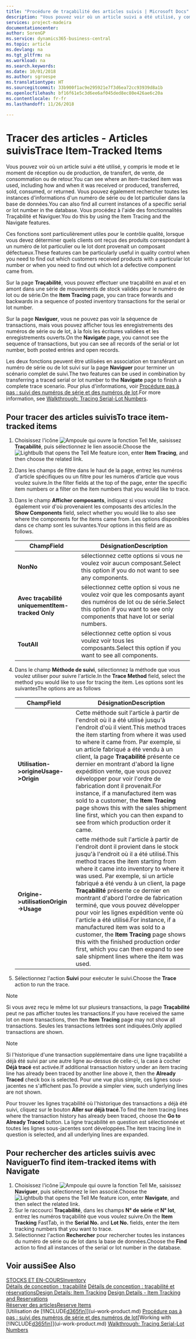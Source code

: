 ```yaml
---
title: "Procédure de traçabilité des articles suivis | Microsoft Docs"
description: "Vous pouvez voir où un article suivi a été utilisé, y compris le mode et le moment de réception ou de production, de transfert, de vente, de consommation ou de retour. Vous pouvez également rechercher toutes les instances d'informations d'un numéro de série ou de lot particulier dans la base de données. Vous procédez à l'aide des fonctionnalités Traçabilité et Naviguer."
services: project-madeira
documentationcenter: 
author: SorenGP
ms.service: dynamics365-business-central
ms.topic: article
ms.devlang: na
ms.tgt_pltfrm: na
ms.workload: na
ms.search.keywords: 
ms.date: 10/01/2018
ms.author: sgroespe
ms.translationtype: HT
ms.sourcegitcommit: 33b900f1ac9e295921e7f3d6ea72cc93939d8a1b
ms.openlocfilehash: bf16f61e5c3d6ee6af045ded8ec80e426ae6c20a
ms.contentlocale: fr-fr
ms.lasthandoff: 11/26/2018

---
```

# <a name="trace-item-tracked-items"></a><span data-ttu-id="916d2-105">Tracer des articles - Articles suivis</span><span class="sxs-lookup"><span data-stu-id="916d2-105">Trace Item-Tracked Items</span></span>
<span data-ttu-id="916d2-106">Vous pouvez voir où un article suivi a été utilisé, y compris le mode et le moment de réception ou de production, de transfert, de vente, de consommation ou de retour.</span><span class="sxs-lookup"><span data-stu-id="916d2-106">You can see where an item-tracked item was used, including how and when it was received or produced, transferred, sold, consumed, or returned.</span></span> <span data-ttu-id="916d2-107">Vous pouvez également rechercher toutes les instances d'informations d'un numéro de série ou de lot particulier dans la base de données.</span><span class="sxs-lookup"><span data-stu-id="916d2-107">You can also find all current instances of a specific serial or lot number in the database.</span></span> <span data-ttu-id="916d2-108">Vous procédez à l'aide des fonctionnalités Traçabilité et Naviguer.</span><span class="sxs-lookup"><span data-stu-id="916d2-108">You do this by using the Item Tracing and the Navigate features.</span></span>  

 <span data-ttu-id="916d2-109">Ces fonctions sont particulièrement utiles pour le contrôle qualité, lorsque vous devez déterminer quels clients ont reçus des produits correspondant à un numéro de lot particulier ou le lot dont provenait un composant défectueux.</span><span class="sxs-lookup"><span data-stu-id="916d2-109">These features can be particularly useful in quality control when you need to find out which customers received products with a particular lot number or when you need to find out which lot a defective component came from.</span></span>  

 <span data-ttu-id="916d2-110">Sur la page **Traçabilité**, vous pouvez effectuer une traçabilité en aval et en amont dans une série de mouvements de stock validés pour le numéro de lot ou de série.</span><span class="sxs-lookup"><span data-stu-id="916d2-110">On the **Item Tracing** page, you can trace forwards and backwards in a sequence of posted inventory transactions for the serial or lot number.</span></span>  

 <span data-ttu-id="916d2-111">Sur la page **Naviguer**, vous ne pouvez pas voir la séquence de transactions, mais vous pouvez afficher tous les enregistrements des numéros de série ou de lot, à la fois les écritures validées et les enregistrements ouverts.</span><span class="sxs-lookup"><span data-stu-id="916d2-111">On the **Navigate** page, you cannot see the sequence of transactions, but you can see all records of the serial or lot number, both posted entries and open records.</span></span>  

 <span data-ttu-id="916d2-112">Les deux fonctions peuvent être utilisées en association en transférant un numéro de série ou de lot suivi sur la page **Naviguer** pour terminer un scénario complet de suivi.</span><span class="sxs-lookup"><span data-stu-id="916d2-112">The two features can be used in combination by transferring a traced serial or lot number to the **Navigate** page to finish a complete trace scenario.</span></span> <span data-ttu-id="916d2-113">Pour plus d'informations, voir [Procédure pas à pas : suivi des numéros de série et des numéros de lot](walkthrough-tracing-serial-lot-numbers.md).</span><span class="sxs-lookup"><span data-stu-id="916d2-113">For more information, see [Walkthrough: Tracing Serial-Lot Numbers](walkthrough-tracing-serial-lot-numbers.md).</span></span>  

## <a name="to-trace-item-tracked-items"></a><span data-ttu-id="916d2-114">Pour tracer des articles suivis</span><span class="sxs-lookup"><span data-stu-id="916d2-114">To trace item-tracked items</span></span>  

1.  <span data-ttu-id="916d2-115">Choisissez l'icône ![Ampoule qui ouvre la fonction Tell Me](media/ui-search/search_small.png "Dites-moi ce que vous voulez faire"), saisissez **Traçabilité**, puis sélectionnez le lien associé.</span><span class="sxs-lookup"><span data-stu-id="916d2-115">Choose the ![Lightbulb that opens the Tell Me feature](media/ui-search/search_small.png "Tell me what you want to do") icon, enter **Item Tracing**, and then choose the related link.</span></span>  
2.  <span data-ttu-id="916d2-116">Dans les champs de filtre dans le haut de la page, entrez les numéros d'article spécifiques ou un filtre pour les numéros d'article que vous voulez suivre.</span><span class="sxs-lookup"><span data-stu-id="916d2-116">In the filter fields at the top of the page, enter the specific item numbers or a filter on the item numbers that you would like to trace.</span></span>  
3.  <span data-ttu-id="916d2-117">Dans le champ **Afficher composants**, indiquez si vous voulez également voir d'où provenaient les composants des articles.</span><span class="sxs-lookup"><span data-stu-id="916d2-117">In the **Show Components** field, select whether you would like to also see where the components for the items came from.</span></span> <span data-ttu-id="916d2-118">Les options disponibles dans ce champ sont les suivantes.</span><span class="sxs-lookup"><span data-stu-id="916d2-118">Your options in this field are as follows.</span></span>  

    |<span data-ttu-id="916d2-119">Champ</span><span class="sxs-lookup"><span data-stu-id="916d2-119">Field</span></span>|<span data-ttu-id="916d2-120">Désignation</span><span class="sxs-lookup"><span data-stu-id="916d2-120">Description</span></span>|  
    |----------------------------------|---------------------------------------|  
    |<span data-ttu-id="916d2-121">**Non**</span><span class="sxs-lookup"><span data-stu-id="916d2-121">**No**</span></span>|<span data-ttu-id="916d2-122">sélectionnez cette options si vous ne voulez voir aucun composant.</span><span class="sxs-lookup"><span data-stu-id="916d2-122">Select this option if you do not want to see any components.</span></span>|  
    |<span data-ttu-id="916d2-123">**Avec traçabilité uniquement**</span><span class="sxs-lookup"><span data-stu-id="916d2-123">**Item-tracked Only**</span></span>|<span data-ttu-id="916d2-124">sélectionnez cette option si vous ne voulez voir que les composants ayant des numéros de lot ou de série.</span><span class="sxs-lookup"><span data-stu-id="916d2-124">Select this option if you want to see only components that have lot or serial numbers.</span></span>|  
    |<span data-ttu-id="916d2-125">**Tout**</span><span class="sxs-lookup"><span data-stu-id="916d2-125">**All**</span></span>|<span data-ttu-id="916d2-126">sélectionnez cette option si vous voulez voir tous les composants.</span><span class="sxs-lookup"><span data-stu-id="916d2-126">Select this option if you want to see all components.</span></span>|  

4.  <span data-ttu-id="916d2-127">Dans le champ **Méthode de suivi**, sélectionnez la méthode que vous voulez utiliser pour suivre l'article.</span><span class="sxs-lookup"><span data-stu-id="916d2-127">In the **Trace Method** field, select the method you would like to use for tracing the item.</span></span> <span data-ttu-id="916d2-128">Les options sont les suivantes</span><span class="sxs-lookup"><span data-stu-id="916d2-128">The options are as follows</span></span>  

    |<span data-ttu-id="916d2-129">Champ</span><span class="sxs-lookup"><span data-stu-id="916d2-129">Field</span></span>|<span data-ttu-id="916d2-130">Désignation</span><span class="sxs-lookup"><span data-stu-id="916d2-130">Description</span></span>|  
    |----------------------------------|---------------------------------------|  
    |<span data-ttu-id="916d2-131">**Utilisation->origine**</span><span class="sxs-lookup"><span data-stu-id="916d2-131">**Usage->Origin**</span></span>|<span data-ttu-id="916d2-132">Cette méthode suit l'article à partir de l'endroit où il a été utilisé jusqu'à l'endroit d'où il vient.</span><span class="sxs-lookup"><span data-stu-id="916d2-132">This method traces the item starting from where it was used to where it came from.</span></span> <span data-ttu-id="916d2-133">Par exemple, si un article fabriqué a été vendu à un client, la page **Traçabilité** présente ce dernier en montrant d'abord la ligne expédition vente, que vous pouvez développer pour voir l'ordre de fabrication dont il provenait.</span><span class="sxs-lookup"><span data-stu-id="916d2-133">For instance, if a manufactured item was sold to a customer, the **Item Tracing** page shows this with the sales shipment line first, which you can then expand to see from which production order it came.</span></span>|  
    |<span data-ttu-id="916d2-134">**Origine->utilisation**</span><span class="sxs-lookup"><span data-stu-id="916d2-134">**Origin->Usage**</span></span>|<span data-ttu-id="916d2-135">cette méthode suit l'article à partir de l'endroit dont il provient dans le stock jusqu'à l'endroit où il a été utilisé.</span><span class="sxs-lookup"><span data-stu-id="916d2-135">This method traces the item starting from where it came into inventory to where it was used.</span></span> <span data-ttu-id="916d2-136">Par exemple, si un article fabriqué a été vendu à un client, la page **Traçabilité** présente ce dernier en montrant d'abord l'ordre de fabrication terminé, que vous pouvez développer pour voir les lignes expédition vente où l'article a été utilisé.</span><span class="sxs-lookup"><span data-stu-id="916d2-136">For instance, if a manufactured item was sold to a customer, the **Item Tracing** page shows this with the finished production order first, which you can then expand to see sale shipment lines where the item was used.</span></span>|  

5.  <span data-ttu-id="916d2-137">Sélectionnez l'action **Suivi** pour exécuter le suivi.</span><span class="sxs-lookup"><span data-stu-id="916d2-137">Choose the **Trace** action to run the trace.</span></span>  

> [!NOTE]  
>  <span data-ttu-id="916d2-138">Si vous avez reçu le même lot sur plusieurs transactions, la page **Traçabilité** peut ne pas afficher toutes les transactions.</span><span class="sxs-lookup"><span data-stu-id="916d2-138">If you have received the same lot on more transactions, then the **Item Tracing** page may not show all transactions.</span></span> <span data-ttu-id="916d2-139">Seules les transactions lettrées sont indiquées.</span><span class="sxs-lookup"><span data-stu-id="916d2-139">Only applied transactions are shown.</span></span>  

> [!NOTE]  
>  <span data-ttu-id="916d2-140">Si l'historique d'une transaction supplémentaire dans une ligne traçabilité a déjà été suivi par une autre ligne au-dessus de celle-ci, la case à cocher **Déjà tracé** est activée.</span><span class="sxs-lookup"><span data-stu-id="916d2-140">If additional transaction history under an item tracing line has already been traced by another line above it, then the **Already Traced** check box is selected.</span></span> <span data-ttu-id="916d2-141">Pour une vue plus simple, ces lignes sous-jacentes ne s'affichent pas.</span><span class="sxs-lookup"><span data-stu-id="916d2-141">To provide a simpler view, such underlying lines are not shown.</span></span>  
>   
>  <span data-ttu-id="916d2-142">Pour trouver les lignes traçabilité où l'historique des transactions a déjà été suivi, cliquez sur le bouton **Aller sur déjà tracé**.</span><span class="sxs-lookup"><span data-stu-id="916d2-142">To find the item tracing lines where the transaction history has already been traced, choose the **Go to Already Traced** button.</span></span> <span data-ttu-id="916d2-143">La ligne traçabilité en question est sélectionnée et toutes les lignes sous-jacentes sont développées.</span><span class="sxs-lookup"><span data-stu-id="916d2-143">The item tracing line in question is selected, and all underlying lines are expanded.</span></span>  

## <a name="to-find-item-tracked-items-with-navigate"></a><span data-ttu-id="916d2-144">Pour rechercher des articles suivis avec Naviguer</span><span class="sxs-lookup"><span data-stu-id="916d2-144">To find item-tracked items with Navigate</span></span>  

1.  <span data-ttu-id="916d2-145">Choisissez l'icône ![Ampoule qui ouvre la fonction Tell Me](media/ui-search/search_small.png "Dites-moi ce que vous voulez faire"), saisissez **Naviguer**, puis sélectionnez le lien associé.</span><span class="sxs-lookup"><span data-stu-id="916d2-145">Choose the ![Lightbulb that opens the Tell Me feature](media/ui-search/search_small.png "Tell me what you want to do") icon, enter **Navigate**, and then select the related link.</span></span>  
2.  <span data-ttu-id="916d2-146">Sur le raccourci **Traçabilité**, dans les champs **N° de série** et **N° lot**, entrez les numéros traçabilité que vous voulez suivre.</span><span class="sxs-lookup"><span data-stu-id="916d2-146">On the **Item Tracking** FastTab, in the **Serial No.** and **Lot No.** fields, enter the item tracking numbers that you want to trace.</span></span>  
3.  <span data-ttu-id="916d2-147">Sélectionnez l'action **Rechercher** pour rechercher toutes les instances du numéro de série ou de lot dans la base de données.</span><span class="sxs-lookup"><span data-stu-id="916d2-147">Choose the **Find** action to find all instances of the serial or lot number in the database.</span></span>  

## <a name="see-also"></a><span data-ttu-id="916d2-148">Voir aussi</span><span class="sxs-lookup"><span data-stu-id="916d2-148">See Also</span></span>  
[<span data-ttu-id="916d2-149">STOCKS ET EN-COURS</span><span class="sxs-lookup"><span data-stu-id="916d2-149">Inventory</span></span>](inventory-manage-inventory.md)  
<span data-ttu-id="916d2-150">[Détails de conception : traçabilité](design-details-item-tracking.md)
[Détails de conception : traçabilité et réservations](design-details-item-tracking-and-reservations.md)</span><span class="sxs-lookup"><span data-stu-id="916d2-150">[Design Details: Item Tracking](design-details-item-tracking.md)
[Design Details - Item Tracking and Reservations](design-details-item-tracking-and-reservations.md)</span></span>  
[<span data-ttu-id="916d2-151">Réserver des articles</span><span class="sxs-lookup"><span data-stu-id="916d2-151">Reserve Items</span></span>](inventory-how-to-reserve-items.md)  
<span data-ttu-id="916d2-152">[Utilisation de [!INCLUDE[d365fin](includes/d365fin_md.md)]](ui-work-product.md)
[Procédure pas à pas : suivi des numéros de série et des numéros de lot](walkthrough-tracing-serial-lot-numbers.md)</span><span class="sxs-lookup"><span data-stu-id="916d2-152">[Working with [!INCLUDE[d365fin](includes/d365fin_md.md)]](ui-work-product.md)
[Walkthrough: Tracing Serial-Lot Numbers](walkthrough-tracing-serial-lot-numbers.md)</span></span>

